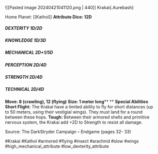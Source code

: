 ![[Pasted image 20240421041120.png | 440]]
Krakai{.Aurebash} 

Home Planet: [[Kathol]]
**Attribute Dice: 12D**
##### DEXTERITY 1D/2D
##### KNOWLEDGE 1D/3D
##### MECHANICAL 2D+1/5D
##### PERCEPTION 2D/4D
##### STRENGTH 2D/4D
##### TECHNICAL 2D/4D
**Move: 8 (crawling), 12 (flying)**
**Size: 1 meter long****
**
**Special Abilities**
**Short Flight:** The Krakai have a limited ability to fly for short distances (up to 50 meters, using their vestigial wings). They must land for a round between these hops.
**Tough:** Between their armored shells and primitive nervous system, the Krakai add +2D to Strength to resist all damage.

Source: The DarkStryder Campaign – Endgame (pages 32-
33)

#Krakai #Kathol #armored #flying #insect #arachnid #slow #wings 
#high_mechanical_attribute #low_dexterity_attribute 